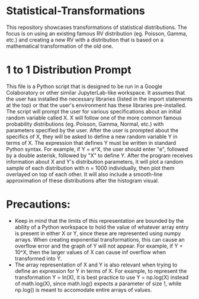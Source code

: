 # Statistical-Transformations
This repository showcases transformations of statistical distributions. The focus is on using an existing famous RV distribution (eg. Poisson, Gamma, etc.) and creating a new RV with a distribution that is based on a mathematical transformation of the old one.


# 1 to 1 Distribution Prompt
This file is a Python script that is designed to be run in a Google Colaboratory or other similar JupyterLab-like workspace. It assumes that the user has installed the necessary libraries (listed in the import statements at the top) or that the user's environment has these libraries pre-installed.
The script will prompt the user for various specifications about an initial random variable called X. X will follow one of the more common famous probability distributions (eg. Poisson, Gamma, Normal, etc.) with parameters specified by the user. After the user is prompted about the specifics of X, they will be asked to define a new random variable Y in terms of X. The expression that defines Y must be written in standard Python syntax. For example, if Y = e^X, the user should enter "e", followed by a double asterisk, followed by "X" to define Y.
After the program receives information about X and Y's distribution parameters, it will plot a random sample of each distribution with n = 1000 individually, then plot them overlayed on top of each other. It will also include a smooth-line approximation of these distributions after the histogram visual.

# Precautions: 
- Keep in mind that the limits of this representation are bounded by the ability of a Python workspace to hold the value of whatever array entry is present in either X or Y, since these are represented using numpy arrays. When creating exponential transformations, this can cause an overflow error and the graph of Y will not appear. For example, if Y = 10^X, then the larger values of X can cause inf overflow when transformed into Y. 
- The array representation of X and Y is also relevant when trying to define an expression for Y in terms of X. For example, to represent the transformation Y = ln(X), it is best practice to use Y = np.log(X) instead of math.log(X), since math.log() expects a parameter of size 1, while np.log() is meant to accomodate entire arrays of values.
